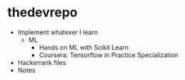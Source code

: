 # thedevrepo

- Implement whatever I learn
    - ML
        - Hands on ML with Scikit Learn
        - Coursera: Tensorflow in Practice Specialization
- Hackerrank files
- Notes
